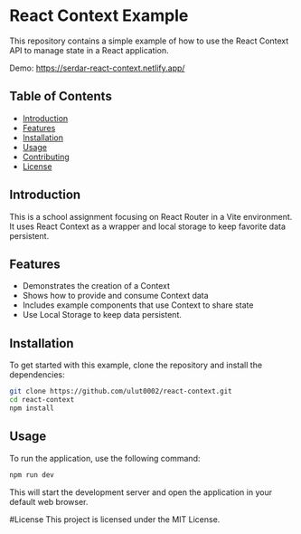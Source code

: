 # React Context Example

This repository contains a simple example of how to use the React Context API to manage state in a React application.

Demo: https://serdar-react-context.netlify.app/

## Table of Contents

- [Introduction](#introduction)
- [Features](#features)
- [Installation](#installation)
- [Usage](#usage)
- [Contributing](#contributing)
- [License](#license)

## Introduction

This is a school assignment focusing on React Router in a Vite environment. It uses React Context as a wrapper and local storage to keep favorite data persistent.

## Features

- Demonstrates the creation of a Context
- Shows how to provide and consume Context data
- Includes example components that use Context to share state
- Use Local Storage to keep data persistent.

## Installation

To get started with this example, clone the repository and install the dependencies:

```bash
git clone https://github.com/ulut0002/react-context.git
cd react-context
npm install
```

## Usage

To run the application, use the following command:

```bash
npm run dev
```

This will start the development server and open the application in your default web browser.

#License
This project is licensed under the MIT License.
